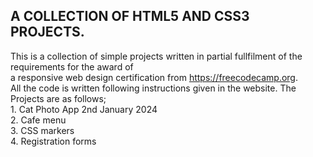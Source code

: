 ## A COLLECTION OF HTML5 AND CSS3 PROJECTS.

This is a collection of simple projects written in partial fullfilment of the requirements for the award of  
a responsive web design certification from https://freecodecamp.org.  
All the code is written following instructions given in the website.
The Projects are as follows;  
    1. Cat Photo App 2nd January 2024  
    2. Cafe menu  
    3. CSS markers  
    4. Registration forms  

